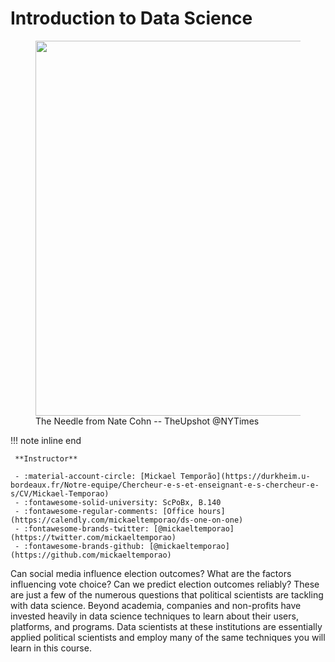 # Introduction to Data Science
<figure>
  <img src="https://img.huffingtonpost.com/asset/5c930c4a36000020266dac44.gif?ops=scalefit_630_noupscale" width=600 />
  <figcaption>The Needle from Nate Cohn -- TheUpshot @NYTimes</figcaption>
</figure>

!!! note inline end

     **Instructor**

     - :material-account-circle: [Mickael Temporão](https://durkheim.u-bordeaux.fr/Notre-equipe/Chercheur-e-s-et-enseignant-e-s-chercheur-e-s/CV/Mickael-Temporao)
     - :fontawesome-solid-university: ScPoBx, B.140
     - :fontawesome-regular-comments: [Office hours](https://calendly.com/mickaeltemporao/ds-one-on-one)
     - :fontawesome-brands-twitter: [@mickaeltemporao](https://twitter.com/mickaeltemporao)
     - :fontawesome-brands-github: [@mickaeltemporao](https://github.com/mickaeltemporao)

Can social media influence election outcomes? What are the factors influencing vote choice? Can we predict election outcomes reliably? These are just a few of the numerous questions that political scientists are tackling with data science. Beyond academia, companies and non-profits have invested heavily in data science techniques to learn about their users, platforms, and programs. Data scientists at these institutions are essentially applied political scientists and employ many of the same techniques you will learn in this course.

